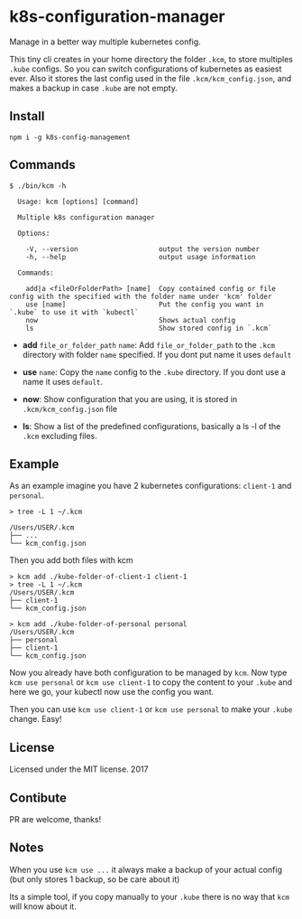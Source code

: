 # k8s-configuration-manager

Manage in a better way multiple kubernetes config.

This tiny cli creates in your home directory the folder `.kcm`, to store multiples `.kube`
configs. So you can switch configurations of kubernetes as easiest ever. Also it stores
the last config used in the file `.kcm/kcm_config.json`, and makes a backup in case
`.kube` are not empty.

## Install

```
npm i -g k8s-config-management
```

## Commands

```
$ ./bin/kcm -h

  Usage: kcm [options] [command]

  Multiple k8s configuration manager

  Options:

    -V, --version                    output the version number
    -h, --help                       output usage information

  Commands:

    add|a <fileOrFolderPath> [name]  Copy contained config or file config with the specified with the folder name under 'kcm' folder
    use [name]                       Put the config you want in `.kube` to use it with `kubectl`
    now                              Shows actual config
    ls                               Show stored config in `.kcm`
```

-   **add** `file_or_folder_path` `name`: Add `file_or_folder_path` to the `.kcm` directory with folder `name` specified. If you dont put name it uses `default`

-   **use** `name`: Copy the `name` config to the `.kube` directory. If you dont use a name
    it uses `default`.

-   **now**: Show configuration that you are using, it is stored in `.kcm/kcm_config.json`
    file

-   **ls**: Show a list of the predefined configurations, basically a ls -l of the `.kcm`
    excluding files.

## Example

As an example imagine you have 2 kubernetes configurations: `client-1` and `personal`.

```
> tree -L 1 ~/.kcm

/Users/USER/.kcm
├── ...
└── kcm_config.json
```

Then you add both files with kcm

```
> kcm add ./kube-folder-of-client-1 client-1
> tree -L 1 ~/.kcm
/Users/USER/.kcm
├── client-1
└── kcm_config.json

> kcm add ./kube-folder-of-personal personal
/Users/USER/.kcm
├── personal
├── client-1
└── kcm_config.json
```

Now you already have both configuration to be managed by `kcm`. Now type `kcm use personal` or `kcm use client-1` to copy the content to your `.kube` and here we go, your
kubectl now use the config you want.

Then you can use `kcm use client-1` or `kcm use personal` to make your `.kube` change.
Easy!

## License

Licensed under the MIT license. 2017

## Contibute

PR are welcome, thanks!

## Notes

When you use `kcm use ...` it always make a backup of your actual config (but only stores
1 backup, so be care about it)

Its a simple tool, if you copy manually to your `.kube` there is no way that `kcm` will
know about it.
